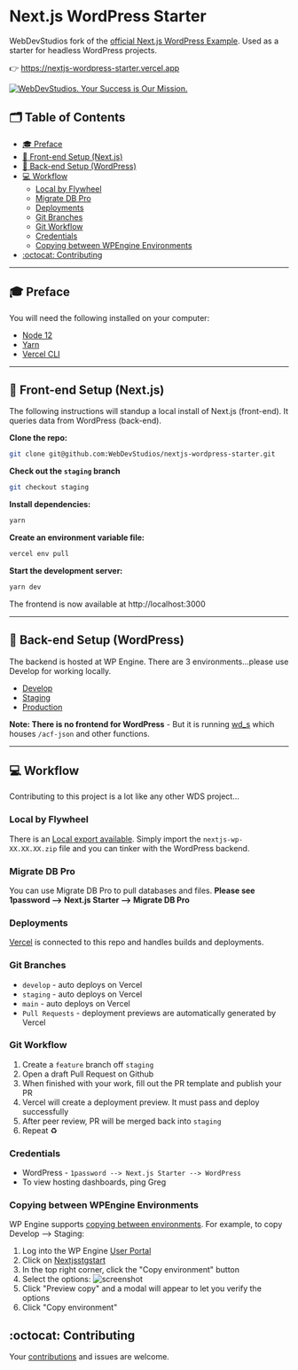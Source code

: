 # Next.js WordPress Starter <!-- omit in toc -->

WebDevStudios fork of the [official Next.js WordPress Example](https://github.com/vercel/next.js/tree/canary/examples/cms-wordpress). Used as a starter for headless WordPress projects.

👉 https://nextjs-wordpress-starter.vercel.app

<a href="https://webdevstudios.com/contact/"><img src="https://webdevstudios.com/wp-content/uploads/2018/04/wds-github-banner.png" alt="WebDevStudios. Your Success is Our Mission."></a>

## 🗂 Table of Contents <!-- omit in toc -->

- [🎓 Preface](#-preface)
- [🚀 Front-end Setup (Next.js)](#-front-end-setup-nextjs)
- [🔧 Back-end Setup (WordPress)](#-back-end-setup-wordpress)
- [💻 Workflow](#-workflow)
  - [Local by Flywheel](#local-by-flywheel)
  - [Migrate DB Pro](#migrate-db-pro)
  - [Deployments](#deployments)
  - [Git Branches](#git-branches)
  - [Git Workflow](#git-workflow)
  - [Credentials](#credentials)
  - [Copying between WPEngine Environments](#copying-between-wpengine-environments)
- [:octocat: Contributing](#octocat-contributing)

---

## 🎓 Preface

You will need the following installed on your computer:

- [Node 12](https://nodejs.org/en/)
- [Yarn](https://yarnpkg.com/)
- [Vercel CLI](https://vercel.com/download)

---

## 🚀 Front-end Setup (Next.js)

The following instructions will standup a local install of Next.js (front-end). It queries data from WordPress (back-end).

**Clone the repo:**

```bash
git clone git@github.com:WebDevStudios/nextjs-wordpress-starter.git
```

**Check out the `staging` branch**

```bash
git checkout staging
```

**Install dependencies:**

```bash
yarn
```

**Create an environment variable file:**

```bash
vercel env pull
```

**Start the development server:**

```bash
yarn dev
```

The frontend is now available at http://localhost:3000

---

## 🔧 Back-end Setup (WordPress)

The backend is hosted at WP Engine. There are 3 environments...please use Develop for working locally.

- [Develop](https://nextjsdevstart.wpengine.com/wp-admin/)
- [Staging](https://nextjsstgstart.wpengine.com/wp-admin/)
- [Production](https://nextjs.wpengine.com/wp-admin)

**Note: There is no frontend for WordPress** - But it is running [wd_s](https://github.com/WebDevStudios/wd_s) which houses `/acf-json` and other functions.

---

## 💻 Workflow

Contributing to this project is a lot like any other WDS project...

### Local by Flywheel

There is an [Local export available](https://drive.google.com/drive/folders/1Ju81KThAUHOuWRNslw_m7xZScwoJYkr0). Simply import the `nextjs-wp-XX.XX.XX.zip` file and you can tinker with the WordPress backend.

### Migrate DB Pro

You can use Migrate DB Pro to pull databases and files. **Please see 1password --> Next.js Starter --> Migrate DB Pro**

### Deployments

[Vercel](https://vercel.com/webdevstudios/nextjs-wordpress-example) is connected to this repo and handles builds and deployments.

### Git Branches

- `develop` - auto deploys on Vercel
- `staging` - auto deploys on Vercel
- `main` - auto deploys on Vercel
- `Pull Requests` - deployment previews are automatically generated by Vercel

### Git Workflow

1. Create a `feature` branch off `staging`
2. Open a draft Pull Request on Github
3. When finished with your work, fill out the PR template and publish your PR
4. Vercel will create a deployment preview. It must pass and deploy successfully
5. After peer review, PR will be merged back into `staging`
6. Repeat ♻️

### Credentials

- WordPress - `1password --> Next.js Starter --> WordPress`
- To view hosting dashboards, ping Greg

### Copying between WPEngine Environments

WP Engine supports [copying between environments](https://wpengine.com/support/copy-site/). For example, to copy Develop --> Staging:

1. Log into the WP Engine [User Portal](https://my.wpengine.com/sites)
2. Click on [Nextjsstgstart](https://my.wpengine.com/installs/nextjsstgstart)
3. In the top right corner, click the "Copy environment" button
4. Select the options:
   ![screenshot](https://dl.dropbox.com/s/uvzm2trqbgbpyky/Screen%20Shot%202020-12-21%20at%2011.19.34%20AM.png?dl=0)
5. Click "Preview copy" and a modal will appear to let you verify the options
6. Click "Copy environment"

## :octocat: Contributing

Your [contributions](https://github.com/WebDevStudios/nextjs-wordpress-starter/blob/main/.github/CONTRIBUTING.md) and issues are welcome.
